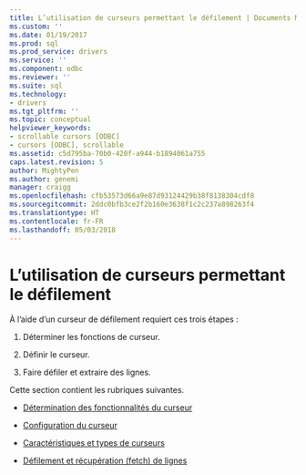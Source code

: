 ```yaml
---
title: L’utilisation de curseurs permettant le défilement | Documents Microsoft
ms.custom: ''
ms.date: 01/19/2017
ms.prod: sql
ms.prod_service: drivers
ms.service: ''
ms.component: odbc
ms.reviewer: ''
ms.suite: sql
ms.technology:
- drivers
ms.tgt_pltfrm: ''
ms.topic: conceptual
helpviewer_keywords:
- scrollable cursors [ODBC]
- cursors [ODBC], scrollable
ms.assetid: c5d795ba-70b0-420f-a944-b1894061a755
caps.latest.revision: 5
author: MightyPen
ms.author: genemi
manager: craigg
ms.openlocfilehash: cfb53573d66a9e87d93124429b38f8138304cdf8
ms.sourcegitcommit: 2ddc0bfb3ce2f2b160e3638f1c2c237a898263f4
ms.translationtype: HT
ms.contentlocale: fr-FR
ms.lasthandoff: 05/03/2018
---
```

# <a name="using-scrollable-cursors"></a>L’utilisation de curseurs permettant le défilement
À l’aide d’un curseur de défilement requiert ces trois étapes :  
  
1.  Déterminer les fonctions de curseur.  
  
2.  Définir le curseur.  
  
3.  Faire défiler et extraire des lignes.  
  
 Cette section contient les rubriques suivantes.  
  
-   [Détermination des fonctionnalités du curseur](../../../odbc/reference/develop-app/determining-cursor-capabilities.md)  
  
-   [Configuration du curseur](../../../odbc/reference/develop-app/setting-up-the-cursor.md)  
  
-   [Caractéristiques et types de curseurs](../../../odbc/reference/develop-app/cursor-characteristics-and-cursor-type.md)  
  
-   [Défilement et récupération (fetch) de lignes](../../../odbc/reference/develop-app/scrolling-and-fetching-rows-odbc.md)
